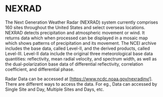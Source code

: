 # NEXRAD
The Next Generation Weather Radar (NEXRAD) system currently comprises 160 sites throughout the United States and select overseas locations.
NEXRAD detects precipitation and atmospheric movement or wind. It returns data which when processed can be displayed in a mosaic map which 
shows patterns of precipitation and its movement. The NCEI archive includes the base data, called Level-II, and the derived products, 
called Level-III. Level-II data include the original three meteorological base data quantities: reflectivity, mean radial velocity, and 
spectrum width, as well as the dual-polarization base data of differential reflectivity, correlation coefficient, and differential phase.

Radar Data can be accessed at [https://www.ncdc.noaa.gov/nexradinv/]. There are different ways to access the data. For eg., Data can accessed 
by Single Site and Day, Multiple Sites and Days, etc.

